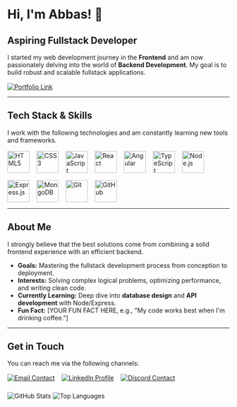 # Hi, I'm Abbas! 👋

## Aspiring Fullstack Developer

I started my web development journey in the **Frontend** and am now passionately delving into the world of **Backend Development**. My goal is to build robust and scalable fullstack applications.

<div style="margin-top: 16px;">
  <a href="[YOUR PORTFOLIO LINK HERE]" target="_blank">
    <img src="https://img.shields.io/badge/My_Portfolio-222222?style=for-the-badge&logo=About.me&logoColor=white" alt="Portfolio Link" />
  </a>
</div>

---

## Tech Stack & Skills

I work with the following technologies and am constantly learning new tools and frameworks.

<div style="display: flex; flex-wrap: wrap; gap: 16px; margin-top: 16px;">
    <img src="https://img.shields.io/badge/HTML5-E34F26?style=for-the-badge&logo=html5&logoColor=white" height="50" alt="HTML5" />
    <img src="https://img.shields.io/badge/CSS3-1572B6?style=for-the-badge&logo=css3&logoColor=white" height="50" alt="CSS3" />
    <img src="https://img.shields.io/badge/JavaScript-F7DF1E?style=for-the-badge&logo=javascript&logoColor=black" height="50" alt="JavaScript" />
    <img src="https://img.shields.io/badge/React-61DAFB?style=for-the-badge&logo=react&logoColor=black" height="50" alt="React" />
    <img src="https://img.shields.io/badge/Angular-DD0031?style=for-the-badge&logo=angular&logoColor=white" height="50" alt="Angular" />
    <img src="https://img.shields.io/badge/TypeScript-3178C6?style=for-the-badge&logo=typescript&logoColor=white" height="50" alt="TypeScript" />
    <img src="https://img.shields.io/badge/Node.js-339933?style=for-the-badge&logo=node.js&logoColor=white" height="50" alt="Node.js" />
    <img src="https://img.shields.io/badge/Express.js-000000?style=for-the-badge&logo=express&logoColor=white" height="50" alt="Express.js" />
    <img src="https://img.shields.io/badge/MongoDB-47A248?style=for-the-badge&logo=mongodb&logoColor=white" height="50" alt="MongoDB" />
    <img src="https://img.shields.io/badge/Git-F05032?style=for-the-badge&logo=git&logoColor=white" height="50" alt="Git" />
    <img src="https://img.shields.io/badge/GitHub-181717?style=for-the-badge&logo=github&logoColor=white" height="50" alt="GitHub" />
</div>

---

## About Me

I strongly believe that the best solutions come from combining a solid frontend experience with an efficient backend.

* **Goals:** Mastering the fullstack development process from conception to deployment.
* **Interests:** Solving complex logical problems, optimizing performance, and writing clean code.
* **Currently Learning:** Deep dive into **database design** and **API development** with Node/Express.
* **Fun Fact:** [YOUR FUN FACT HERE, e.g., "My code works best when I'm drinking coffee."]

---

## Get in Touch

You can reach me via the following channels:

<div style="margin-top: 16px; display: flex; gap: 16px;">
    <a href="mailto:abbas-el-mahmoud@hotmail.com">
        <img src="https://img.shields.io/badge/Email-D14836?style=for-the-badge&logo=gmail&logoColor=white" alt="Email Contact" />
    </a>
    <a href="https://www.linkedin.com/in/abbas-el-mahmoud/">
        <img src="https://img.shields.io/badge/LinkedIn-0A66C2?style=for-the-badge&logo=linkedin&logoColor=white" alt="LinkedIn Profile" />
    </a>
    <a href="https://discord.com/users/452240519871856650">
        <img src="https://img.shields.io/badge/Discord-5865F2?style=for-the-badge&logo=discord&logoColor=white" alt="Discord Contact" />
    </a>
</div>

<div style="margin-top: 24px;">
    <img src="https://github-readme-stats.vercel.app/api?username=[YOUR GITHUB USERNAME]&show_icons=true&theme=dark&hide_title=true&hide_border=true" alt="GitHub Stats" />
    <img src="https://github-readme-stats.vercel.app/api/top-langs/?username=[YOUR GITHUB USERNAME]&layout=compact&theme=dark&hide_title=true&hide_border=true" alt="Top Languages" />
</div>

